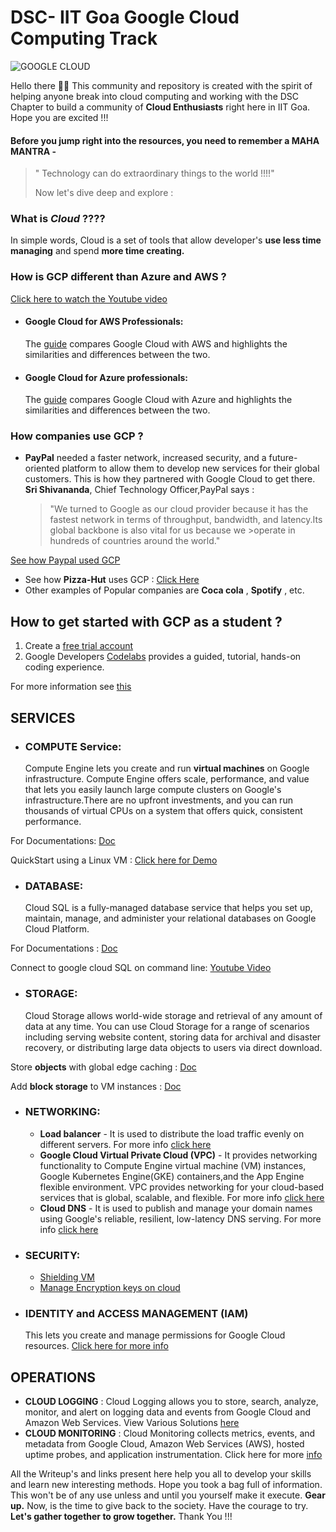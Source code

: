 # DSC- IIT Goa Google Cloud Computing Track

![GOOGLE CLOUD](https://www.cloudfoundry.org/wp-content/uploads/2017/10/gcp-logo_lockup_cloud_platform_icon_horizontal_new.png)

Hello there 👋🏼 This community and repository is created with the spirit of helping anyone break into cloud computing and working
with the DSC Chapter to build a community of **Cloud Enthusiasts** right here in IIT Goa. Hope you are excited !!!

#### Before you jump right into the resources, you need to remember a MAHA MANTRA -

> " Technology can do extraordinary things to the world !!!!"
>
> Now let's dive deep and explore :

### What is _Cloud_ ????

In simple words, Cloud is a set of tools that allow developer's **use less time managing** and spend **more time creating.**

### How is GCP different than Azure and AWS ?

[Click here to watch the Youtube video](https://www.youtube.com/watch?v=f6h-7zx5-tg)

- #### **Google Cloud for AWS Professionals:**
  The [guide](https://cloud.google.com/docs/compare/aws) compares Google Cloud with AWS and highlights the similarities and differences between the two.
- #### **Google Cloud for Azure professionals:**
  The [guide](https://cloud.google.com/docs/compare/azure) compares Google Cloud with Azure and highlights the similarities and differences between the two.

### How companies use GCP ?

- **PayPal** needed a faster network, increased security, and a future-oriented platform to allow them to develop new services for their global customers. This is how they partnered with Google Cloud to get there.
  **Sri Shivananda**, Chief Technology Officer,PayPal says :
  > "We turned to Google as our cloud provider because it has the fastest network in terms of throughput, bandwidth, and latency.Its global backbone is also vital for us because we >operate in hundreds of countries around the world."

[See how Paypal used GCP](https://youtu.be/9jJ6xLOSS3c)

- See how **Pizza-Hut** uses GCP : [Click Here](https://cloud.google.com/customers/pizza-hut)
- Other examples of Popular companies are **Coca cola** , **Spotify** , etc.

## How to get started with GCP as a student ?

1. Create a [free trial account](https://console.cloud.google.com)
2. Google Developers [Codelabs](https://codelabs.developers.google.com) provides a guided, tutorial, hands-on coding experience.

For more information see [this](https://cloud.google.com/getting-started)

## SERVICES

- ### COMPUTE Service:
  Compute Engine lets you create and run **virtual machines** on Google infrastructure. Compute Engine offers scale, performance, and value that lets you easily launch large compute clusters on Google's infrastructure.There are no upfront investments, and you can run thousands of virtual CPUs on a system that offers quick, consistent performance.

For Documentations: [Doc](https://cloud.google.com/compute/docs)

QuickStart using a Linux VM : [Click here for Demo](https://cloud.google.com/compute/docs/quickstart-linux)

- ### DATABASE:
  Cloud SQL is a fully-managed database service that helps you set up, maintain, manage, and administer your relational databases on Google Cloud Platform.

For Documentations : [Doc](https://cloud.google.com/sql/docs)

Connect to google cloud SQL on command line: [Youtube Video](https://youtu.be/78itdGJpJAQ)

- ### STORAGE:
  Cloud Storage allows world-wide storage and retrieval of any amount of data at any time. You can use Cloud Storage for a range of scenarios including serving
  website content, storing data for archival and disaster recovery, or distributing large data objects to users via direct download.

Store **objects** with global edge caching : [Doc](https://cloud.google.com/storage/docs/concepts)

Add **block storage** to VM instances : [Doc](https://cloud.google.com/compute/docs/disks)

- ### NETWORKING:
  - **Load balancer** -
    It is used to distribute the load traffic evenly on different servers. For more info [click here](https://cloud.google.com/load-balancing/docs)
  - **Google Cloud Virtual Private Cloud (VPC)** -
    It provides networking functionality to Compute Engine virtual machine (VM) instances, Google Kubernetes Engine(GKE) containers,and the App Engine flexible environment.
    VPC provides networking for your cloud-based services that is global, scalable, and flexible. For more info [click here](https://cloud.google.com/vpc/docs)
  - **Cloud DNS** -
    It is used to publish and manage your domain names using Google's reliable, resilient, low-latency DNS serving. For more info [click here](https://cloud.google.com/dns/docs)
- ### SECURITY:
  - [Shielding VM](https://cloud.google.com/security/shielded-cloud/shielded-vm)
  - [Manage Encryption keys on cloud](https://cloud.google.com/kms/docs)
- ### IDENTITY and ACCESS MANAGEMENT (IAM)
  This lets you create and manage permissions for Google Cloud resources. [Click here for more info](https://cloud.google.com/iam/docs)

## OPERATIONS

- **CLOUD LOGGING** :
  Cloud Logging allows you to store, search, analyze, monitor, and alert on logging data and events from Google Cloud and Amazon Web Services.
  View Various Solutions [here](https://cloud.google.com/docs/tutorials#stackdriver%20logging)
- **CLOUD MONITORING** :
  Cloud Monitoring collects metrics, events, and metadata from Google Cloud, Amazon Web Services (AWS), hosted uptime probes, and application instrumentation. Click here for more [info](https://cloud.google.com/monitoring/docs)

All the Writeup's and links present here help you all to develop your skills and learn new interesting methods. Hope you took a bag full of information. This won't be of any use unless and until you yourself make it execute. **Gear up.** Now, is the time to give back to the society. Have the courage to try.
**Let's gather together to grow together.**
Thank You !!!
